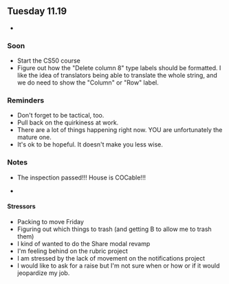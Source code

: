 ## Tuesday 11.19

- 

### Soon

- Start the CS50 course
- Figure out how the "Delete column 8" type labels should be formatted. I like the idea of translators being able to translate the whole string, and we do need to show the "Column" or "Row" label.

### Reminders

- Don't forget to be tactical, too.
- Pull back on the quirkiness at work.
- There are a lot of things happening right now. YOU are unfortunately the mature one.
- It's ok to be hopeful. It doesn't make you less wise.

### Notes

- The inspection passed!!! House is COCable!!!

-

#### Stressors

- Packing to move Friday
- Figuring out which things to trash (and getting B to allow me to trash them)
- I kind of wanted to do the Share modal revamp
- I'm feeling behind on the rubric project
- I am stressed by the lack of movement on the notifications project
- I would like to ask for a raise but I'm not sure when or how or if it would jeopardize my job.
